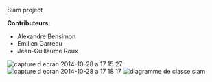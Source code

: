 Siam project

**Contributeurs:**
- Alexandre Bensimon
- Emilien Garreau
- Jean-Guillaume Roux

![capture d ecran 2014-10-28 a 17 15 27](https://cloud.githubusercontent.com/assets/9430924/4812041/3c251a5e-5ebe-11e4-93f9-71ecbea019c7.png)
![capture d ecran 2014-10-28 a 17 18 17](https://cloud.githubusercontent.com/assets/9430924/4812018/0f9ae536-5ebe-11e4-829d-d609223a2059.png)
![diagramme de classe siam](https://cloud.githubusercontent.com/assets/9430924/4811927/71227112-5ebd-11e4-8bf8-6a3e68e3f3f5.jpg)
